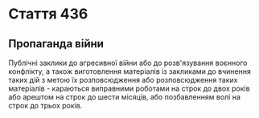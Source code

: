 Cтаття 436
====
Пропаганда війни
----
Публічні заклики до агресивної війни або до розв'язування воєнного конфлікту, а також виготовлення матеріалів із закликами до вчинення таких дій з метою їх розповсюдження або розповсюдження таких матеріалів -
караються виправними роботами на строк до двох років або арештом на строк до шести місяців, або позбавленням волі на строк до трьох років.

